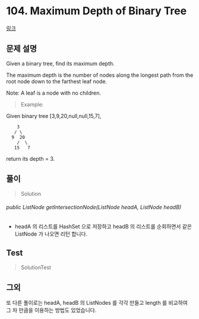 # 104. Maximum Depth of Binary Tree   
[링크](https://leetcode.com/problems/intersection-of-two-linked-lists/)

## 문제 설명

Given a binary tree, find its maximum depth.

The maximum depth is the number of nodes along the longest path from the root node down to the farthest leaf node.

Note: A leaf is a node with no children.

> Example:

Given binary tree [3,9,20,null,null,15,7],
```
    3
   / \
  9  20
    /  \
   15   7
```
return its depth = 3.

## 풀이
> Solution

###### public ListNode getIntersectionNode(ListNode headA, ListNode headB) 
- headA 의 리스트를 HashSet 으로 저장하고 headB 의 리스트를 순회하면서 같은 ListNode 가 나오면 리턴 합니다. 


## Test    
> SolutionTest


## 그외
또 다른 풀이로는 headA, headB 의 ListNodes 를 각각 만들고 length 를 비교하여 그 차 만큼을 이용하는 방법도 있었습니다. 
